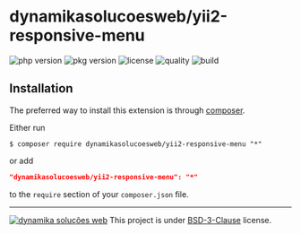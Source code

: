 dynamikasolucoesweb/yii2-responsive-menu
=========================
![php version](https://img.shields.io/packagist/php-v/dynamikaweb/yii2-adaptive-menu)
![pkg version](https://img.shields.io/packagist/v/dynamikaweb/yii2-adaptive-menu)
![license](https://img.shields.io/packagist/l/dynamikaweb/yii2-adaptive-menu)
![quality](https://img.shields.io/scrutinizer/quality/g/dynamikaweb/yii2-adaptive-menu)
![build](https://img.shields.io/scrutinizer/build/g/dynamikaweb/yii2-adaptive-menu)

Installation
------------
The preferred way to install this extension is through [composer](http://getcomposer.org/download/).

Either run

```SHELL
$ composer require dynamikasolucoesweb/yii2-responsive-menu "*"
```

or add

```JSON
"dynamikasolucoesweb/yii2-responsive-menu": "*"
```

to the `require` section of your `composer.json` file.

--------------------------------------------------------------------------------------------------------------
[![dynamika soluções web](https://avatars.githubusercontent.com/dynamikaweb?size=12)](https://dynamika.com.br)
This project is under [BSD-3-Clause](https://opensource.org/licenses/BSD-3-Clause) license.
